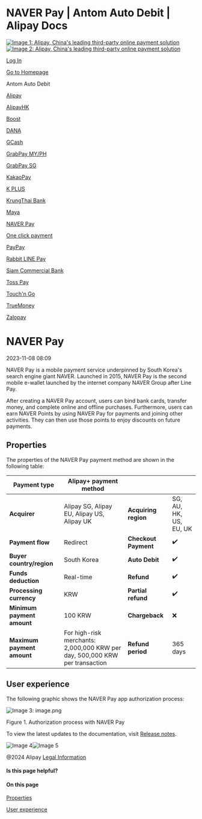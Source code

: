 NAVER Pay | Antom Auto Debit | Alipay Docs
===============
                        

[![Image 1: Alipay, China's leading third-party online payment solution](https://ac.alipay.com/storage/2024/3/26/d66c43c0-440d-4c97-9976-f2028a2c8c5e.svg)![Image 2: Alipay, China's leading third-party online payment solution](https://ac.alipay.com/storage/2024/3/26/a48bd336-aea0-4f16-bf83-616eacbb4434.svg)](/docs/)

[Log In](https://global.alipay.com/ilogin/account_login.htm?goto=https%3A%2F%2Fglobal.alipay.com%2Fdocs%2Fac%2Fantomad%2Fnaverpay)

[Go to Homepage](../../)

Antom Auto Debit

[Alipay](/docs/ac/antomad/alipay)

[AlipayHK](/docs/ac/antomad/alipayhk)

[Boost](/docs/ac/antomad/boost)

[DANA](/docs/ac/antomad/dana)

[GCash](/docs/ac/antomad/gcash)

[GrabPay MY/PH](/docs/ac/antomad/grabpay_myph)

[GrabPay SG](/docs/ac/antomad/grabpay_sg)

[KakaoPay](/docs/ac/antomad/kakaopay)

[K PLUS](/docs/ac/antomad/kplus)

[KrungThai Bank](/docs/ac/antomad/ktb)

[Maya](/docs/ac/antomad/maya)

[NAVER Pay](/docs/ac/antomad/naverpay)

[One click payment](/docs/ac/antomad/one_click)

[PayPay](/docs/ac/antomad/paypay)

[Rabbit LINE Pay](/docs/ac/antomad/rabbitlinepay)

[Siam Commercial Bank](/docs/ac/antomad/scb)

[Toss Pay](/docs/ac/antomad/toss_pay_autodebit)

[Touch'n Go](/docs/ac/antomad/touchngo)

[TrueMoney](/docs/ac/antomad/truemoney)

[Zalopay](/docs/ac/antomad/zalopay)

NAVER Pay
=========

2023-11-08 08:09

NAVER Pay is a mobile payment service underpinned by South Korea's search engine giant NAVER. Launched in 2015, NAVER Pay is the second mobile e-wallet launched by the internet company NAVER Group after Line Pay.

After creating a NAVER Pay account, users can bind bank cards, transfer money, and complete online and offline purchases. Furthermore, users can earn NAVER Points by using NAVER Pay for payments and joining other activities. They can then use those points to enjoy discounts on future payments.

Properties
----------

The properties of the NAVER Pay payment method are shown in the following table:



| **Payment type** | Alipay+ payment method | | |
| --- | --- | --- | --- |
| **Acquirer** | Alipay SG, Alipay EU, Alipay US, Alipay UK | **Acquiring region** | SG, AU, HK, US, EU, UK |
| **Payment flow** | Redirect | **Checkout Payment** | ✔️ |
| **Buyer country/region** | South Korea | **Auto Debit** | ✔️ |
| **Funds deduction** | Real-time | **Refund** | ✔️ |
| **Processing currency** | KRW | **Partial refund** | ✔️ |
| **Minimum payment amount** | 100 KRW | **Chargeback** | ❌ |
| **Maximum payment amount** | For high-risk merchants: 2,000,000 KRW per day, 500,000 KRW per transaction | **Refund period** | 365 days |



User experience
---------------

The following graphic shows the NAVER Pay app authorization process:

![Image 3: image.png](https://idocs-assets.marmot-cloud.com/storage/idocs87c36dc8dac653c1/1689911628631-ed197160-7862-4975-85f9-714652996d09.png)

Figure 1. Authorization process with NAVER Pay

To view the latest updates to the documentation, visit [Release notes](https://global.alipay.com/docs/releasenotes).

![Image 4](https://ac.alipay.com/storage/2021/5/20/19b2c126-9442-4f16-8f20-e539b1db482a.png)![Image 5](https://ac.alipay.com/storage/2021/5/20/e9f3f154-dbf0-455f-89f0-b3d4e0c14481.png)

@2024 Alipay [Legal Information](https://global.alipay.com/docs/ac/platform/membership)

#### Is this page helpful?

#### On this page

[Properties](#uCpdj "Properties")

[User experience](#cvvv5 "User experience")